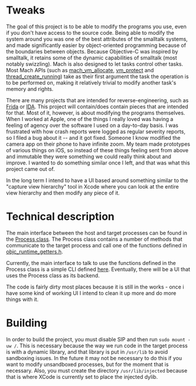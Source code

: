 # Tweaks

The goal of this project is to be able to modify the programs you use, even if you don't have access to the source code. Being able to modify the system around you was one of the best attributes of the smalltalk systems, and made significantly easier by object-oriented programming because of the boundaries between objects. Because Objective-C was inspired by smalltalk, it retains some of the dynamic capabilities of smalltalk (most notably swizzling). Mach is also designed to let tasks control other tasks. Most Mach APIs (such as [mach_vm_allocate](https://developer.apple.com/documentation/kernel/1402376-mach_vm_allocate?language=objc), [vm_protect](https://developer.apple.com/documentation/kernel/1585294-vm_protect?language=objc) and [thread_create_running](https://developer.apple.com/documentation/kernel/1537886-thread_create_running?language=objc)) take as their first argument the task the operation is to be performed on, making it relatively trivial to modify another task's memory and rights.

There are many projects that are intended for reverse-engineering, such as [Frida](https://frida.re/) or [IDA](https://www.hex-rays.com/products/ida/). This project will contain/does contain pieces that are intended for that. Most of it, however, is about modifying the programs themselves. When I worked at Apple, one of the things I really loved was having a feeling of agency over the software I used on a day-to-day basis. I was frustrated with how crash reports were logged as regular severity reports, so I filed a bug about it -- and it got fixed. Someone I know modified the camera app on their phone to have infinite zoom. My team made prototypes of various things on iOS, so instead of these things feeling sent from above and immutable they were something we could really think about and improve. I wanted to do something similar once I left, and that was what this project came out of.

In the long term I intend to have a UI based around something similar to the "capture view hierarchy" tool in Xcode where you can look at the entire view hierarchy and then modify any piece of it.

# Technical description

The main interface between the host and target processes can be found in the [Process class](injector_lib/Process.m). The Process class contains a number of methods that communicate to the target process and call one of the functions defined in [objc_runtime_getters.h](injected_library/objc_runtime_getters.h).

Currently, the main interface to talk to use the functions defined in the Process class is a simple CLI defined [here](daemon.m#L80). Eventually, there will be a UI that uses the Process class as its backend.

The code is fairly dirty most places because it is still in the works - once i have some kind of working UI I intend to clean it up more and do more things with it.

# Building

In order to build the project, you must disable SIP and then run `sudo mount -uw /`. This is necessary because the way we run code in the target process is with a dynamic library, and that library is put in `/usr/lib` to avoid sandboxing issues. In the future it may not be necessary to do this if you want to modify unsandboxed processes, but for the moment that is necessary. Also, you must create the directory `/usr/lib/injected` because that is where XCode is currently set to place the injected dylib.
